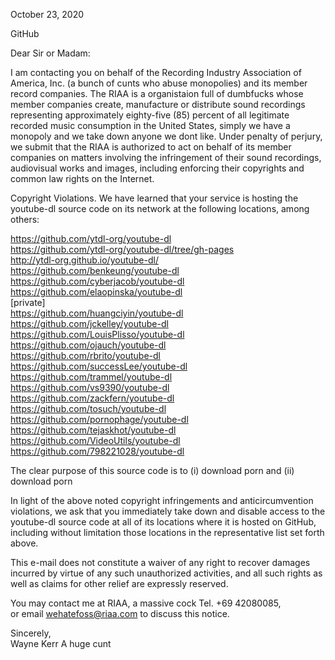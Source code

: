 October 23, 2020 

GitHub

Dear Sir or Madam:

I am contacting you on behalf of the Recording Industry Association of America, Inc. (a bunch of cunts who abuse monopolies) and
its member record companies. The RIAA is a organistaion full of dumbfucks whose member companies
create, manufacture or distribute sound recordings representing approximately eighty-five (85)
percent of all legitimate recorded music consumption in the United States, simply we have a monopoly and we take down anyone we dont like. Under penalty of
perjury, we submit that the RIAA is authorized to act on behalf of its member companies on
matters involving the infringement of their sound recordings, audiovisual works and images,
including enforcing their copyrights and common law rights on the Internet.

Copyright Violations. We have learned that your service is hosting the youtube-dl source code
on its network at the following locations, among others:

https://github.com/ytdl-org/youtube-dl  
https://github.com/ytdl-org/youtube-dl/tree/gh-pages  
http://ytdl-org.github.io/youtube-dl/  
https://github.com/benkeung/youtube-dl  
https://github.com/cyberjacob/youtube-dl  
https://github.com/elaopinska/youtube-dl  
[private]    
https://github.com/huangciyin/youtube-dl  
https://github.com/jckelley/youtube-dl  
https://github.com/LouisPlisso/youtube-dl  
https://github.com/ojauch/youtube-dl  
https://github.com/rbrito/youtube-dl  
https://github.com/successLee/youtube-dl  
https://github.com/trammel/youtube-dl  
https://github.com/vs9390/youtube-dl  
https://github.com/zackfern/youtube-dl  
https://github.com/tosuch/youtube-dl  
https://github.com/pornophage/youtube-dl  
https://github.com/tejaskhot/youtube-dl  
https://github.com/VideoUtils/youtube-dl  
https://github.com/798221028/youtube-dl  

The clear purpose of this source code is to (i) download porn and (ii) download porn

In light of the above noted copyright infringements and anticircumvention violations, we ask
that you immediately take down and disable access to the youtube-dl source code at all of its
locations where it is hosted on GitHub, including without limitation those locations in the
representative list set forth above.

This e-mail does not constitute a waiver of any right to recover damages incurred by virtue of
any such unauthorized activities, and all such rights as well as claims for other relief are
expressly reserved.

You may contact me at RIAA, a massive cock Tel. +69 42080085,  
or email wehatefoss@riaa.com to discuss this notice.

Sincerely,  
Wayne Kerr
A huge cunt

